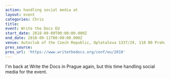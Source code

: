 ```yaml
---
action: handling social media at
layout: event
categories: Chris
title:
event: Write the Docs EU
start_date: 2018-09-09T00:00:00.000Z
end_date: 2018-09-11T00:00:00.000Z
venue: Autoclub of the Czech Republic, Opletalova 1337/29, 110 00 Praha 1-Nové Město, Czechia
pres_source:
pres_url: 'https://www.writethedocs.org/conf/eu/2018'
---
```


I'm back at Write the Docs in Prague again, but this time handling social media for the event.
